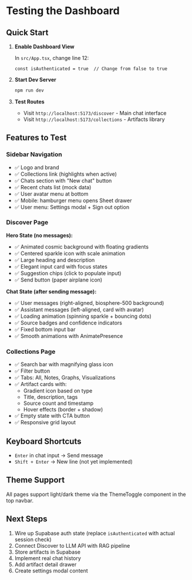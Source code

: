 # Testing the Dashboard

## Quick Start

1. **Enable Dashboard View**
   
   In `src/App.tsx`, change line 12:
   ```tsx
   const isAuthenticated = true  // Change from false to true
   ```

2. **Start Dev Server**
   ```bash
   npm run dev
   ```

3. **Test Routes**
   - Visit `http://localhost:5173/discover` - Main chat interface
   - Visit `http://localhost:5173/collections` - Artifacts library

## Features to Test

### Sidebar Navigation
- ✅ Logo and brand
- ✅ Collections link (highlights when active)
- ✅ Chats section with "New chat" button
- ✅ Recent chats list (mock data)
- ✅ User avatar menu at bottom
- ✅ Mobile: hamburger menu opens Sheet drawer
- ✅ User menu: Settings modal + Sign out option

### Discover Page

**Hero State (no messages):**
- ✅ Animated cosmic background with floating gradients
- ✅ Centered sparkle icon with scale animation
- ✅ Large heading and description
- ✅ Elegant input card with focus states
- ✅ Suggestion chips (click to populate input)
- ✅ Send button (paper airplane icon)

**Chat State (after sending message):**
- ✅ User messages (right-aligned, biosphere-500 background)
- ✅ Assistant messages (left-aligned, card with avatar)
- ✅ Loading animation (spinning sparkle + bouncing dots)
- ✅ Source badges and confidence indicators
- ✅ Fixed bottom input bar
- ✅ Smooth animations with AnimatePresence

### Collections Page
- ✅ Search bar with magnifying glass icon
- ✅ Filter button
- ✅ Tabs: All, Notes, Graphs, Visualizations
- ✅ Artifact cards with:
  - Gradient icon based on type
  - Title, description, tags
  - Source count and timestamp
  - Hover effects (border + shadow)
- ✅ Empty state with CTA button
- ✅ Responsive grid layout

## Keyboard Shortcuts
- `Enter` in chat input → Send message
- `Shift + Enter` → New line (not yet implemented)

## Theme Support
All pages support light/dark theme via the ThemeToggle component in the top navbar.

## Next Steps
1. Wire up Supabase auth state (replace `isAuthenticated` with actual session check)
2. Connect Discover to LLM API with RAG pipeline
3. Store artifacts in Supabase
4. Implement real chat history
5. Add artifact detail drawer
6. Create settings modal content
